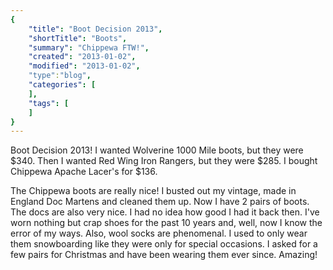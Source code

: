 ```yaml
---
{
    "title": "Boot Decision 2013",
    "shortTitle": "Boots",
    "summary": "Chippewa FTW!",
    "created": "2013-01-02",
    "modified": "2013-01-02",
    "type":"blog",
    "categories": [
    ],
    "tags": [
    ]
}
---
```

Boot Decision 2013!  I wanted Wolverine 1000 Mile boots, but they were $340. Then I wanted Red Wing Iron Rangers, but they were $285. I bought Chippewa Apache Lacer's for $136.

The Chippewa boots are really nice! I busted out my vintage, made in England Doc Martens and cleaned them up. Now I have 2 pairs of boots. The docs are also very nice. I had no idea how good I had it back then. I've worn nothing but crap shoes for the past 10 years and, well, now I know the error of my ways. Also, wool socks are phenomenal. I used to only wear them snowboarding like they were only for special occasions. I asked for a few pairs for Christmas and have been wearing them ever since. Amazing!



